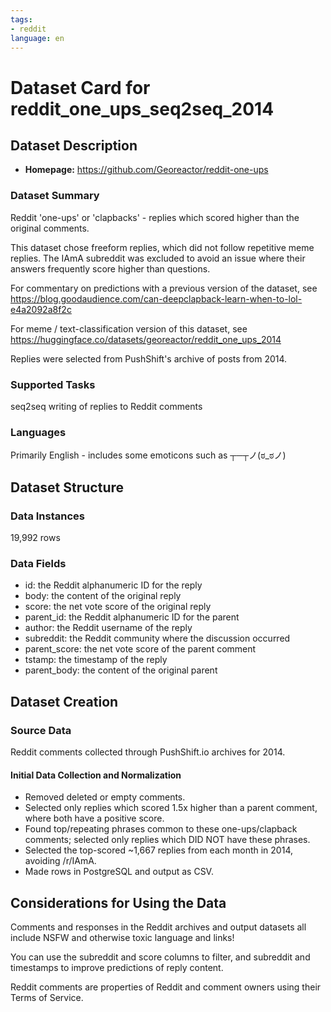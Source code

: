 ```yaml
---
tags:
- reddit
language: en
---
```


# Dataset Card for reddit_one_ups_seq2seq_2014

## Dataset Description

- **Homepage:** https://github.com/Georeactor/reddit-one-ups

### Dataset Summary

Reddit 'one-ups' or 'clapbacks' - replies which scored higher than the original comments.

This dataset chose freeform replies, which did not follow repetitive meme replies. The IAmA subreddit was excluded to avoid an issue where their answers frequently score higher than questions.

For commentary on predictions with a previous version of the dataset, see https://blog.goodaudience.com/can-deepclapback-learn-when-to-lol-e4a2092a8f2c

For meme / text-classification version of this dataset, see https://huggingface.co/datasets/georeactor/reddit_one_ups_2014

Replies were selected from PushShift's archive of posts from 2014.

### Supported Tasks

seq2seq writing of replies to Reddit comments

### Languages

Primarily English - includes some emoticons such as ┬─┬ノ(ಠ_ಠノ)

## Dataset Structure

### Data Instances

19,992 rows

### Data Fields

- id: the Reddit alphanumeric ID for the reply
- body: the content of the original reply
- score: the net vote score of the original reply
- parent_id: the Reddit alphanumeric ID for the parent
- author: the Reddit username of the reply
- subreddit: the Reddit community where the discussion occurred
- parent_score: the net vote score of the parent comment
- tstamp: the timestamp of the reply
- parent_body: the content of the original parent

## Dataset Creation

### Source Data

Reddit comments collected through PushShift.io archives for 2014.

#### Initial Data Collection and Normalization

- Removed deleted or empty comments.
- Selected only replies which scored 1.5x higher than a parent comment, where both have a positive score.
- Found top/repeating phrases common to these one-ups/clapback comments; selected only replies which DID NOT have these phrases.
- Selected the top-scored ~1,667 replies from each month in 2014, avoiding /r/IAmA.
- Made rows in PostgreSQL and output as CSV.

## Considerations for Using the Data

Comments and responses in the Reddit archives and output datasets all include NSFW and otherwise toxic language and links!

You can use the subreddit and score columns to filter, and subreddit and timestamps to improve predictions of reply content.

Reddit comments are properties of Reddit and comment owners using their Terms of Service.